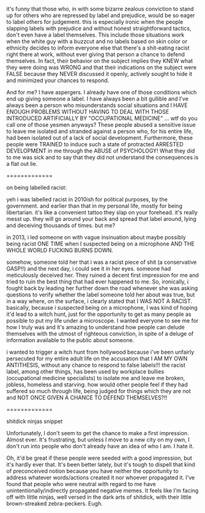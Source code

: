 
it's funny that those who, in with some bizarre zealous conviction to
stand up for others who are repressed by label and prejudice, would be
so eager to label others for judgement. this is especially ironic when
the people slapping labels with prejudice and without honest
straightforward tactics, don't even have a label themselves. This
include those situations work when the white guy with a buzzcut and no
labels based on skin color or ethnicity decides to inform everyone
else that there's a shit-eating racist right there at work, without
ever giving that person a chance to defend themselves. In fact, their
behavior on the subject implies they KNEW what they were doing was
WRONG and that their indications on the subject were FALSE because
they NEVER discussed it openly, actively sought to hide it and
minimized your chances to respond.

And for me? I have aspergers. I already have one of those conditions
which end up giving someone a label. I have always been a bit gullible
and I've always been a person who misunderstands social situations and
I HAVE ENOUGH PROBLEMS WITHOUT HAVING TO DEAL WITH THOSE INTRODUCED
ARTIFICIALLY BY "OCCUPATIONAL MEDICINE" ... wtf do you call one of
those yesmen anyways? These people abused a sensitive issue to leave
me isolated and stranded against a person who, for his entire life,
had been isolated out of a lack of social development. Furthermore,
these people were TRAINED to induce such a state of protracted
ARRESTED DEVELOPMENT in me through the ABUSE of PSYCHOLOGY! What they
did to me was sick and to say that they did not understand the
consequences is a flat out lie.

=============

on being labelled racist:

yeh i was labelled racist in 2010ish for political purposes, by the
government. and earlier than that in my personal life, mostly for
being libertarian. it's like a convenient tattoo they slap on your
forehead. it's really messt up. they will go around your back and
spread that label around, lying and deceiving thousands of times. but
me?

in 2013, i led someone on with vague insinuation about maybe possibly
being racist ONE TIME when I suspected being on a microphone AND THE
WHOLE WORLD FUCKING BURNS DOWN.

somehow, someone told her that i was a racist piece of shit (a
conservative GASP!!) and the next day, i could see it in her
eyes. someone had meticulously deceived her. They ruined a decent
first impression for me and tried to ruin the best thing that had ever
happened to me. So, ironically, i fought back by leading her further
down the road whenever she was asking questions to verify whether the
label someone told her about was true, but in a way where, on the
surface, i clearly stated that I WAS NOT A RACIST. basically, because
i suspected being on a microphone, I was kind of hoping it'd lead to a
witch hunt, just for the opportunity to get as many people as possible
to put my life under a microscope. I wanted everyone to see me for how
I truly was and it's amazing to understand how people can delude
themselves with the utmost of righteous conviction, in spite of a
deluge of information available to the public about someone.

i wanted to trigger a witch hunt from hollywood because i've been
unfairly persecuted for my entire adult life on the accusation that I
AM MY OWN ANTITHESIS, without any chance to respond to false labels!!!
the racist label, among other things, has been used by workplace
bullies (occupational medicine specialists) to isolate me and leave me
broken, jobless, homeless and starving. how would other people feel if
they had suffered so much through life, being judged for things which
they are not and NOT ONCE GIVEN A CHANCE TO DEFEND THEMSELVES?!!

=============

shitdick ninjas snippet

Unfortunately, I don't seem to get the chance to make a first
impression. Almost ever. It's frustrating, but unless I move to a new
city on my own, I don't run into people who don't already have an idea
of who I am. I hate it.

Oh, it'd be great if these people were seeded with a good impression,
but it's hardly ever that. It's been better lately, but it's tough to
dispell that kind of preconceived notion because you have neither the
opportunity to address whatever words/actions created it nor whoever
propagated it. I've found that people who were neutral with regard to
me have unintentionally/indirectly propagated negative memes. It feels
like I'm facing off with little ninjas, well versed in the dark arts
of shitdick, with their little brown-streaked zebra-peckers. Eugh.
